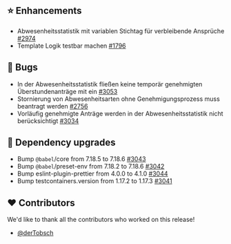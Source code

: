## ⭐ Enhancements

- Abwesenheitsstatistik mit variablen Stichtag für verbleibende Ansprüche [#2974](https://github.com/urlaubsverwaltung/urlaubsverwaltung/issues/2974)
- Template Logik testbar machen [#1796](https://github.com/urlaubsverwaltung/urlaubsverwaltung/issues/1796)

## 🐞 Bugs

- In der Abwesenheitsstatistik fließen keine temporär genehmigten Überstundenanträge mit ein [#3053](https://github.com/urlaubsverwaltung/urlaubsverwaltung/issues/3053)
- Stornierung von Abwesenheitsarten ohne Genehmigungsprozess muss beantragt werden [#2756](https://github.com/urlaubsverwaltung/urlaubsverwaltung/issues/2756)
- Vorläufig genehmigte Anträge werden in der Abwesenheitsstatistik nicht berücksichtigt [#3034](https://github.com/urlaubsverwaltung/urlaubsverwaltung/issues/3034)

## 🔨 Dependency upgrades

- Bump `@babel`/core from 7.18.5 to 7.18.6 [#3043](https://github.com/urlaubsverwaltung/urlaubsverwaltung/pull/3043)
- Bump `@babel`/preset-env from 7.18.2 to 7.18.6 [#3042](https://github.com/urlaubsverwaltung/urlaubsverwaltung/pull/3042)
- Bump eslint-plugin-prettier from 4.0.0 to 4.1.0 [#3044](https://github.com/urlaubsverwaltung/urlaubsverwaltung/pull/3044)
- Bump testcontainers.version from 1.17.2 to 1.17.3 [#3041](https://github.com/urlaubsverwaltung/urlaubsverwaltung/pull/3041)

## ❤️ Contributors

We'd like to thank all the contributors who worked on this release!

- [@derTobsch](https://github.com/derTobsch)

